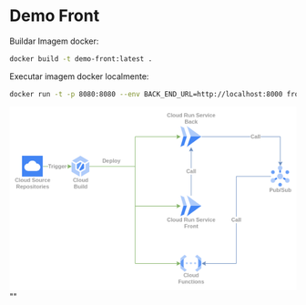 # Demo Front

Buildar Imagem docker:

```bash
docker build -t demo-front:latest .
```

Executar imagem docker localmente:

```bash
docker run -t -p 8080:8080 --env BACK_END_URL=http://localhost:8000 front-demo:v1
```

![Serverless Architecture](serverless_architecture.png "Serverless Architecture")""
